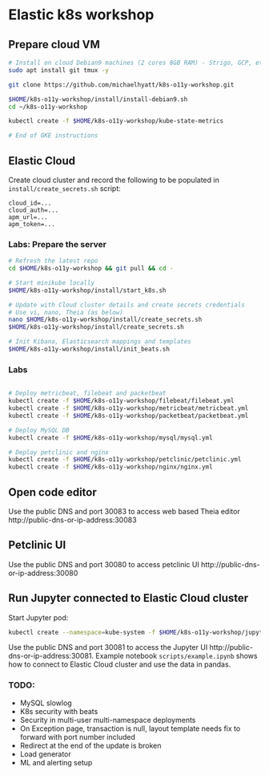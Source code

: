 # Elastic k8s workshop

## Prepare cloud VM
```bash
# Install on cloud Debian9 machines (2 cores 8GB RAM) - Strigo, GCP, etc
sudo apt install git tmux -y

git clone https://github.com/michaelhyatt/k8s-o11y-workshop.git

$HOME/k8s-o11y-workshop/install/install-debian9.sh
cd ~/k8s-o11y-workshop

kubectl create -f $HOME/k8s-o11y-workshop/kube-state-metrics

# End of GKE instructions
```
## Elastic Cloud
Create cloud cluster and record the following to be populated in `install/create_secrets.sh` script:
```
cloud_id=...
cloud_auth=...
apm_url=...
apm_token=...
```

### Labs: Prepare the server
```bash
# Refresh the latest repo
cd $HOME/k8s-o11y-workshop && git pull && cd -

# Start minikube locally
$HOME/k8s-o11y-workshop/install/start_k8s.sh

# Update with Cloud cluster details and create secrets credentials
# Use vi, nano, Theia (as below)
nano $HOME/k8s-o11y-workshop/install/create_secrets.sh
$HOME/k8s-o11y-workshop/install/create_secrets.sh

# Init Kibana, Elasticsearch mappings and templates
$HOME/k8s-o11y-workshop/install/init_beats.sh
```

### Labs
```bash

# Deploy metricbeat, filebeat and packetbeat
kubectl create -f $HOME/k8s-o11y-workshop/filebeat/filebeat.yml
kubectl create -f $HOME/k8s-o11y-workshop/metricbeat/metricbeat.yml
kubectl create -f $HOME/k8s-o11y-workshop/packetbeat/packetbeat.yml

# Deploy MySQL DB
kubectl create -f $HOME/k8s-o11y-workshop/mysql/mysql.yml

# Deploy petclinic and nginx
kubectl create -f $HOME/k8s-o11y-workshop/petclinic/petclinic.yml
kubectl create -f $HOME/k8s-o11y-workshop/nginx/nginx.yml

```

## Open code editor
Use the public DNS and port 30083 to access web based Theia editor
http://public-dns-or-ip-address:30083

## Petclinic UI
Use the public DNS and port 30080 to access petclinic UI
http://public-dns-or-ip-address:30080

## Run Jupyter connected to Elastic Cloud cluster
Start Jupyter pod:
```bash
kubectl create --namespace=kube-system -f $HOME/k8s-o11y-workshop/jupyter/jupyter.yml
```
Use the public DNS and port 30081 to access the Jupyter UI
http://public-dns-or-ip-address:30081. Example notebook `scripts/example.ipynb` shows how to connect to Elastic Cloud cluster and use the data in pandas.

### TODO:
* MySQL slowlog
* K8s security with beats
* Security in multi-user multi-namespace deployments
* On Exception page, transaction is null, layout template needs fix to forward with port number included
* Redirect at the end of the update is broken
* Load generator
* ML and alerting setup
